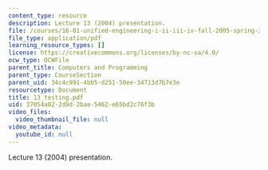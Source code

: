 ```yaml
---
content_type: resource
description: Lecture 13 (2004) presentation.
file: /courses/16-01-unified-engineering-i-ii-iii-iv-fall-2005-spring-2006/37054a022d9d2bae5462e65bd2c76f3b_13_testing.pdf
file_type: application/pdf
learning_resource_types: []
license: https://creativecommons.org/licenses/by-nc-sa/4.0/
ocw_type: OCWFile
parent_title: Computers and Programming
parent_type: CourseSection
parent_uid: 34c4c991-4bb5-d251-50ee-34713d7b7e3e
resourcetype: Document
title: 13_testing.pdf
uid: 37054a02-2d9d-2bae-5462-e65bd2c76f3b
video_files:
  video_thumbnail_file: null
video_metadata:
  youtube_id: null
---
```

Lecture 13 (2004) presentation.